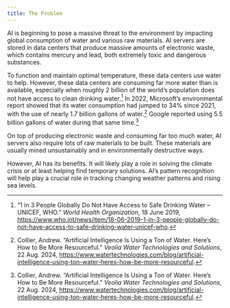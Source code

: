 ```yaml
---
title: The Problem
---
```


AI is beginning to pose a massive threat to the environment by impacting global consumption of water and various raw materials. AI servers are stored in data centers that produce massive amounts of electronic waste, which contains mercury and lead, both extremely toxic and dangerous substances. 

To function and maintain optimal temperature, these data centers use water to help. However, these data centers are consuming far more water than is available, especially when roughly 2 billion of the world’s population does not have access to clean drinking water.[^1] In 2022, Microsoft’s environmental report showed that its water consumption had jumped to 34% since 2021, with the use of nearly 1.7 billion gallons of water.[^2] Google reported using 5.5 billion gallons of water during that same time.[^2] 

On top of producing electronic waste and consuming far too much water, AI servers also require lots of raw materials to be built. These materials are usually mined unsustainably and in environmentally destructive ways. 

However, AI has its benefits. It will likely play a role in solving the climate crisis or at least helping find temporary solutions. AI’s pattern recognition will help play a crucial role in tracking changing weather patterns and rising sea levels. 

[^1]: “1 in 3 People Globally Do Not Have Access to Safe Drinking Water – UNICEF, WHO.” *World Health Organization*, 18 June 2019, https://www.who.int/news/item/18-06-2019-1-in-3-people-globally-do-not-have-access-to-safe-drinking-water-unicef-who.
[^2]: Collier, Andrew. “Artificial Intelligence Is Using a Ton of Water. Here’s How to Be More Resourceful.” *Veolia Water Technologies and Solutions*, 22 Aug. 2024, https://www.watertechnologies.com/blog/artificial-intelligence-using-ton-water-heres-how-be-more-resourceful.
